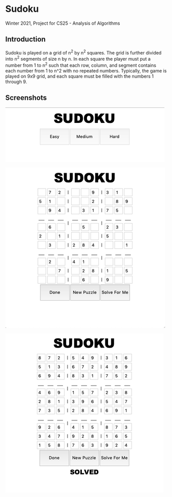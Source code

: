 # Sudoku
Winter 2021, Project for CS25 - Analysis of Algorithms

## Introduction
Sudoku is played on a grid of n<sup>2</sup> by n<sup>2</sup> squares. The grid is further divided into n<sup>2</sup> segments of size n by n. In each square the player must put a number from 1 to n<sup>2</sup> such that each row, column, and segment contains each number from 1 to n^2 with no repeated numbers. Typically, the game is played on 9x9 grid, and each square must be filled with the numbers 1 through 9.

## Screenshots
![](images/Difficulty-Selection-Screenshot.png?raw=true)

![](images/New-Game-Screenshot.png?raw=true)

![](images/Solved-Screenshot.png?raw=true)
